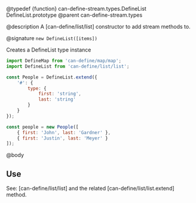 @typedef {function} can-define-stream.types.DefineList DefineList.prototype
@parent can-define-stream.types

@description A [can-define/list/list] constructor to add stream methods to.

@signature `new DefineList([items])`

Creates a DefineList type instance

```js
import DefineMap from 'can-define/map/map';
import DefineList from 'can-define/list/list';

const People = DefineList.extend({
	'#': {
		type: {
			first: 'string',
			last: 'string'
		}
	}
});

const people = new People([
	{ first: 'John', last: 'Gardner' },
	{ first: 'Justin', last: 'Meyer' }
]);
```

@body

## Use

See: [can-define/list/list] and the related [can-define/list/list.extend] method.
